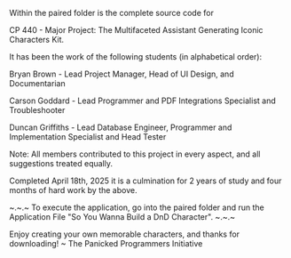 Within the paired folder is the complete source code for 

CP 440 - Major Project: The Multifaceted Assistant Generating Iconic Characters Kit.

It has been the work of the following students (in alphabetical order):

Bryan Brown - Lead Project Manager, Head of UI Design, and Documentarian 

Carson Goddard - Lead Programmer and PDF Integrations Specialist and Troubleshooter

Duncan Griffiths - Lead Database Engineer, Programmer and Implementation Specialist and Head Tester

Note: All members contributed to this project in every aspect, and all suggestions treated equally.

Completed April 18th, 2025 it is a culmination for 2 years of study and four months of hard work by the above.

~.~.~
To execute the application, go into the paired folder and run the Application File
"So You Wanna Build a DnD Character".
~.~.~

Enjoy creating your own memorable characters, and thanks for downloading!
~ The Panicked Programmers Initiative
